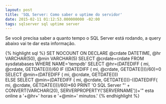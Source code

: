 ```yaml
---
layout: post
title: 'SQL Server: Como saber o uptime do servidor'
date: 2015-02-11 01:12:53.000000000 -02:00
tags: sqlserver sql uptime server
---
```

Se você precisa saber a quanto tempo o SQL Server está rodando, a query abaixo
vai te dar esta informação.

{% highlight sql %}
SET
NOCOUNT
   ON  DECLARE @crdate DATETIME,
   @hr VARCHAR(50),
   @min VARCHAR(5)  SELECT
      @crdate=crdate
FROM
   sysdatabases
WHERE
   NAME='tempdb'  SELECT
      @hr=(DATEDIFF ( mi,
      @crdate,
      GETDATE()))/60  IF ((DATEDIFF ( mi,
      @crdate,
      GETDATE()))/60)=0  SELECT
         @min=(DATEDIFF ( mi,
         @crdate,
         GETDATE()))  
         ELSE  SELECT
            @min=(DATEDIFF ( mi,
            @crdate,
            GETDATE()))-((DATEDIFF( mi,
            @crdate,
            GETDATE()))/60)*60  PRINT 'O SQL Server "' + CONVERT(VARCHAR(20),
            SERVERPROPERTY('SERVERNAME'))+'" esta online a '+@hr+' horas e '+@min+' minutos.'
{% endhighlight %}
